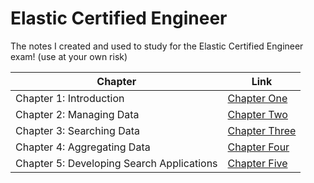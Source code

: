 # Elastic Certified Engineer

The notes I created and used to study for the Elastic Certified Engineer exam! (use at your own risk)

| Chapter                                   | Link                                           |
| ----------------------------------------- | ---------------------------------------------- |
| Chapter 1: Introduction                   | [Chapter One](./Chapters/Chapter%20One.md)     |
| Chapter 2: Managing Data                  | [Chapter Two](./Chapters/Chapter%20Two.md)     |
| Chapter 3: Searching Data                 | [Chapter Three](./Chapters/Chapter%20Three.md) |
| Chapter 4: Aggregating Data               | [Chapter Four](./Chapters/Chapter%20Four.md)   |
| Chapter 5: Developing Search Applications | [Chapter Five](./Chapters/Chapter%20Five.md)   |